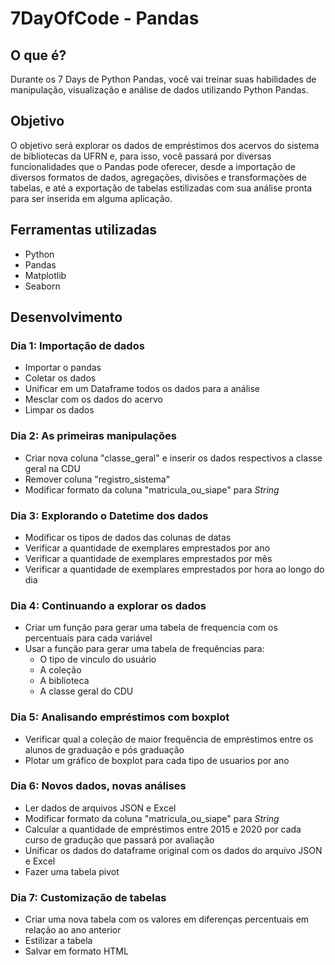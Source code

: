 # 7DayOfCode - Pandas

## O que é?
Durante os 7 Days de Python Pandas, você vai treinar suas habilidades de manipulação, visualização e análise de dados utilizando Python Pandas.

## Objetivo
O objetivo será explorar os dados de empréstimos dos acervos do sistema de bibliotecas da UFRN e, para isso, você passará por diversas funcionalidades que o Pandas pode oferecer, desde a importação de diversos formatos de dados, agregações, divisões e transformações de tabelas, e até a exportação de tabelas estilizadas com sua análise pronta para ser inserida em alguma aplicação.

## Ferramentas utilizadas
- Python
- Pandas
- Matplotlib
- Seaborn

## Desenvolvimento
### Dia 1: Importação de dados

- Importar o pandas
- Coletar os dados
- Unificar em um Dataframe todos os dados para a análise
- Mesclar com os dados do acervo
- Limpar os dados

### Dia 2: As primeiras manipulações

- Criar nova coluna "classe_geral" e inserir os dados respectivos a classe geral na CDU
- Remover coluna "registro_sistema"
- Modificar formato da coluna "matricula_ou_siape" para *String*

### Dia 3: Explorando o Datetime dos dados

- Modificar os tipos de dados das colunas de datas
- Verificar a quantidade de exemplares emprestados por ano
- Verificar a quantidade de exemplares emprestados por mês
- Verificar a quantidade de exemplares emprestados por hora ao longo do dia

### Dia 4: Continuando a explorar os dados

- Criar um função para gerar uma tabela de frequencia com os percentuais para cada variável
- Usar a função para gerar uma tabela de frequências para:
  - O tipo de vinculo do usuário
  - A coleção
  - A biblioteca
  - A classe geral do CDU

### Dia 5: Analisando empréstimos com boxplot

- Verificar qual a coleção de maior frequência de empréstimos entre os alunos de graduação e pós graduação
- Plotar um gráfico de boxplot para cada tipo de usuarios por ano

### Dia 6: Novos dados, novas análises

- Ler dados de arquivos JSON e Excel
- Modificar formato da coluna "matricula_ou_siape" para *String*
- Calcular a quantidade de empréstimos entre 2015 e 2020 por cada curso de gradução que passará por avaliação
- Unificar os dados do dataframe original com os dados do arquivo JSON e Excel
- Fazer uma tabela pivot

### Dia 7: Customização de tabelas

- Criar uma nova tabela com os valores em diferenças percentuais em relação ao ano anterior
- Estilizar a tabela
- Salvar em formato HTML
